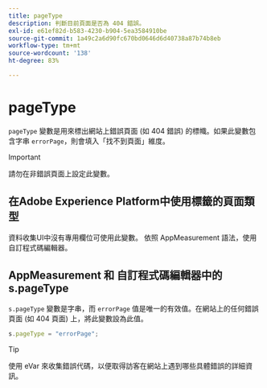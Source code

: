 ```yaml
---
title: pageType
description: 判斷目前頁面是否為 404 錯誤。
exl-id: e61ef82d-b583-4230-b904-5ea3584910be
source-git-commit: 1a49c2a6d90fc670bd0646d6d40738a87b74b8eb
workflow-type: tm+mt
source-wordcount: '138'
ht-degree: 83%

---
```


# pageType

`pageType` 變數是用來標出網站上錯誤頁面 (如 404 錯誤) 的標幟。如果此變數包含字串 `errorPage`，則會填入「找不到頁面」維度。

>[!IMPORTANT]
>
>請勿在非錯誤頁面上設定此變數。

## 在Adobe Experience Platform中使用標籤的頁面類型

資料收集UI中沒有專用欄位可使用此變數。 依照 AppMeasurement 語法，使用自訂程式碼編輯器。

## AppMeasurement 和 自訂程式碼編輯器中的 s.pageType

`s.pageType` 變數是字串，而 `errorPage` 值是唯一的有效值。在網站上的任何錯誤頁面 (如 404 頁面) 上，將此變數設為此值。

```js
s.pageType = "errorPage";
```

>[!TIP]
>
>使用 eVar 來收集錯誤代碼，以便取得訪客在網站上遇到哪些具體錯誤的詳細資訊。
